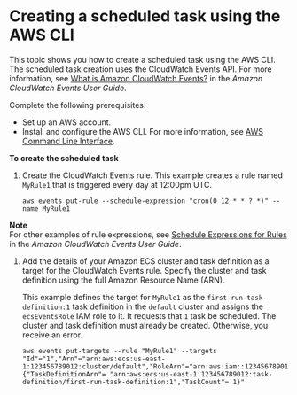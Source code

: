 # Creating a scheduled task using the AWS CLI<a name="scheduled_tasks_cli_tutorial"></a>

This topic shows you how to create a scheduled task using the AWS CLI\. The scheduled task creation uses the CloudWatch Events API\. For more information, see [What is Amazon CloudWatch Events?](https://docs.aws.amazon.com/AmazonCloudWatch/latest/events/WhatIsCloudWatchEvents.html) in the *Amazon CloudWatch Events User Guide*\.

Complete the following prerequisites:
+ Set up an AWS account\.
+ Install and configure the AWS CLI\. For more information, see [AWS Command Line Interface](https://docs.aws.amazon.com/cli/latest/userguide/cli-environment.html)\.

**To create the scheduled task**

1. Create the CloudWatch Events rule\. This example creates a rule named `MyRule1` that is triggered every day at 12:00pm UTC\.

   ```
   aws events put-rule --schedule-expression "cron(0 12 * * ? *)" --name MyRule1
   ```
**Note**  
For other examples of rule expressions, see [Schedule Expressions for Rules](https://docs.aws.amazon.com/AmazonCloudWatch/latest/events/ScheduledEvents.html) in the *Amazon CloudWatch Events User Guide*\.

1. Add the details of your Amazon ECS cluster and task definition as a target for the CloudWatch Events rule\. Specify the cluster and task definition using the full Amazon Resource Name \(ARN\)\.

   This example defines the target for `MyRule1` as the `first-run-task-definition:1` task definition in the `default` cluster and assigns the `ecsEventsRole` IAM role to it\. It requests that `1` task be scheduled\. The cluster and task definition must already be created\. Otherwise, you receive an error\.

   ```
   aws events put-targets --rule "MyRule1" --targets "Id"="1","Arn"="arn:aws:ecs:us-east-1:123456789012:cluster/default","RoleArn"="arn:aws:iam::123456789012:role/ecsEventsRole","EcsParameters"="{"TaskDefinitionArn"= "arn:aws:ecs:us-east-1:123456789012:task-definition/first-run-task-definition:1","TaskCount"= 1}"
   ```